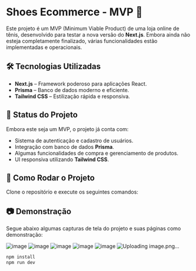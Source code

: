 # Shoes Ecommerce - MVP 🚀

Este projeto é um MVP (Minimum Viable Product) de uma loja online de tênis, desenvolvido para testar a nova versão do **Next.js**. Embora ainda não esteja completamente finalizado, várias funcionalidades estão implementadas e operacionais.

## 🛠️ Tecnologias Utilizadas
- **Next.js** – Framework poderoso para aplicações React.
- **Prisma** – Banco de dados moderno e eficiente.
- **Tailwind CSS** – Estilização rápida e responsiva.

## 📌 Status do Projeto
Embora este seja um MVP, o projeto já conta com:
- Sistema de autenticação e cadastro de usuários.
- Integração com banco de dados **Prisma**.
- Algumas funcionalidades de compra e gerenciamento de produtos.
- UI responsiva utilizando **Tailwind CSS**.

## 🔗 Como Rodar o Projeto
Clone o repositório e execute os seguintes comandos:

## 📷 Demonstração
Segue abaixo algumas capturas de tela do projeto e suas páginas como demonstração:

![image](https://github.com/user-attachments/assets/25ef9bf6-a2c6-45cb-86fa-d7b251c3fe04)
![image](https://github.com/user-attachments/assets/89d4dfa3-bad5-461c-99a0-14375e443311)
![image](https://github.com/user-attachments/assets/c5fca34d-3fd9-4cbf-9f63-98c1492a3e17)
![image](https://github.com/user-attachments/assets/0f2105e1-d303-4c7f-badc-48c9377ef595)
![image](https://github.com/user-attachments/assets/385cbecb-b095-44d3-b9ea-fa58334aaad4)
![Uploading image.png…]()

```bash
npm install
npm run dev


